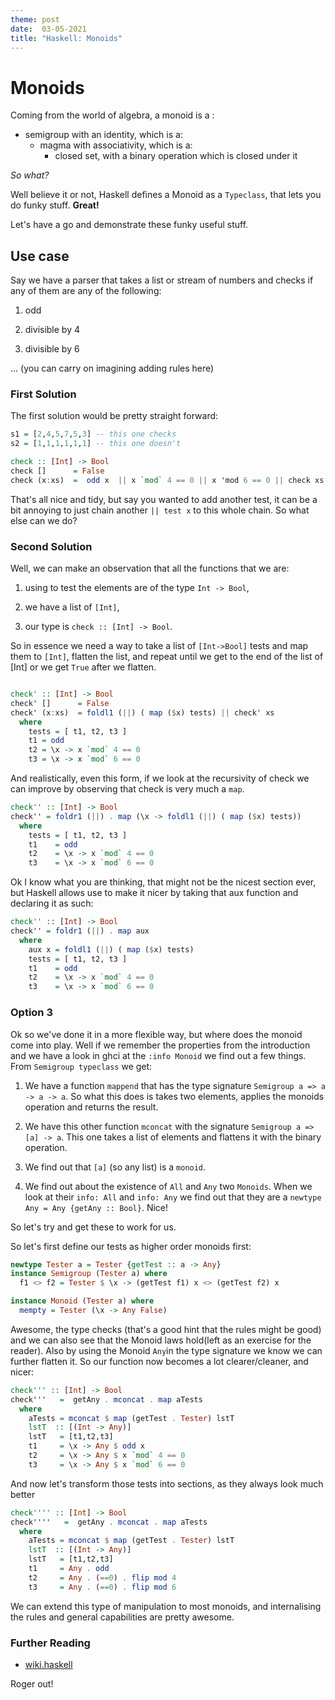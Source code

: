 ```yaml
---
theme: post
date:  03-05-2021
title: "Haskell: Monoids"
---
```


# Monoids

Coming from the world of algebra, a monoid is a :
- semigroup with an identity, which is a:
  - magma with associativity, which is a:
    - closed set, with a binary operation which is closed under it
    
*So what?*

Well believe it or not, Haskell defines a Monoid as a `Typeclass`, that lets you do funky stuff. **Great!** 

Let's have a go and demonstrate these funky useful stuff.


## Use case 

Say we have a parser that takes a list or stream of numbers and checks if any of
them are any of the following:

1) odd 

2) divisible by 4 

3) divisible by 6

... (you can carry on imagining adding rules here)

### First Solution

The first solution would be pretty straight forward:

```haskell
s1 = [2,4,5,7,5,3] -- this one checks
s2 = [1,1,1,1,1,1] -- this one doesn't

check :: [Int] -> Bool
check []      = False
check (x:xs)  =  odd x  || x `mod` 4 == 0 || x 'mod 6 == 0 || check xs

``` 

That's all nice and tidy, but say you wanted to add another test, it can be a
bit annoying to just chain another `|| test x` to this whole chain. So what
else can we do?

### Second Solution

Well, we can make an observation that all the functions that we are:

1) using to test the elements are of the type `Int -> Bool`,

2) we have a list of `[Int]`,

3) our type is `check :: [Int] -> Bool`.

So in essence we need a way to take a list of `[Int->Bool]` tests and map them
to `[Int]`, flatten the list, and repeat until we get to the end of the list of
[Int] or we get `True` after we flatten.

```haskell

check' :: [Int] -> Bool
check' []      = False
check' (x:xs)  = foldl1 (||) ( map ($x) tests) || check' xs
  where
    tests = [ t1, t2, t3 ]
    t1 = odd
    t2 = \x -> x `mod` 4 == 0
    t3 = \x -> x `mod` 6 == 0
```

And realistically, even this form, if we look at the recursivity of check we can
improve by observing that check is very much a `map`.

```haskell
check'' :: [Int] -> Bool
check'' = foldr1 (||) . map (\x -> foldl1 (||) ( map ($x) tests))
  where
    tests = [ t1, t2, t3 ]
    t1    = odd
    t2    = \x -> x `mod` 4 == 0
    t3    = \x -> x `mod` 6 == 0
```

Ok I know what you are thinking, that might not be the nicest section ever, but
Haskell allows use to make it nicer by taking that aux function and declaring it
as such:


```haskell
check'' :: [Int] -> Bool
check'' = foldr1 (||) . map aux
  where
    aux x = foldl1 (||) ( map ($x) tests)
    tests = [ t1, t2, t3 ]
    t1    = odd
    t2    = \x -> x `mod` 4 == 0
    t3    = \x -> x `mod` 6 == 0
```

### Option 3 

Ok so we've done it in a more flexible way, but where does the monoid come into
play. Well if we remember the properties from the introduction and we have a
look in ghci at the `:info Monoid` we find out a few things. From `Semigroup
typeclass` we get:

1. We have a function `mappend` that has the type signature `Semigroup a => a ->
   a -> a`. So what this does is takes two elements, applies the monoids
   operation and returns the result.

2. We have this other function `mconcat` with the signature `Semigroup a => [a]
   -> a`. This one takes a list of elements and flattens it with the binary
   operation.

3. We find out that `[a]` (so any list) is a `monoid`.

4. We find out about the existence of `All` and `Any` two `Monoids`. When we
   look at their `info: All` and `info: Any` we find out that they are a 
   `newtype Any = Any {getAny :: Bool}`. Nice!

So let's try and get these to work for us. 

So let's first define our tests as higher order monoids first:

```haskell
newtype Tester a = Tester {getTest :: a -> Any}
instance Semigroup (Tester a) where
  f1 <> f2 = Tester $ \x -> (getTest f1) x <> (getTest f2) x

instance Monoid (Tester a) where
  mempty = Tester (\x -> Any False)
```

Awesome, the type checks (that's a good hint that the rules might be good) and
we can also see that the Monoid laws hold(left as an exercise for the
reader). Also by using the Monoid `Any`in the type signature we know we can
further flatten it. So our function now becomes a lot clearer/cleaner, and
nicer:

```haskell
check''' :: [Int] -> Bool
check'''   =  getAny . mconcat . map aTests
  where
    aTests = mconcat $ map (getTest . Tester) lstT
    lstT  :: [(Int -> Any)]
    lstT   = [t1,t2,t3]
    t1     = \x -> Any $ odd x
    t2     = \x -> Any $ x `mod` 4 == 0
    t3     = \x -> Any $ x `mod` 6 == 0
```

And now let's transform those tests into sections, as they always look much better

```haskell
check'''' :: [Int] -> Bool
check''''   =  getAny . mconcat . map aTests
  where
    aTests = mconcat $ map (getTest . Tester) lstT
    lstT  :: [(Int -> Any)]
    lstT   = [t1,t2,t3]
    t1     = Any . odd 
    t2     = Any . (==0) . flip mod 4 
    t3     = Any . (==0) . flip mod 6 
```

We can extend this type of manipulation to most monoids, and internalising the
rules and general capabilities are pretty awesome. 


### Further Reading 

- [wiki.haskell](https://wiki.haskell.org/Monoid)


Roger out!

